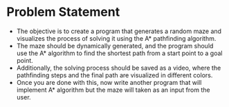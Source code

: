 # Problem Statement
- The objective is to create a program that generates a random maze and visualizes the process of solving it using the A* pathfinding algorithm. 
- The maze should be dynamically generated, and the program should use the A* algorithm to find the shortest path from a start point to a goal point. 
- Additionally, the solving process should be saved as a video, where the pathfinding steps and the final path are visualized in different colors.
- Once you are done with this, now write another program that will implement A* algorithm but the maze will taken as an input from the user. 